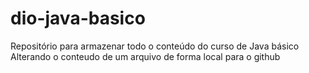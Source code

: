 # dio-java-basico
Repositório para armazenar todo o conteúdo do curso de Java básico
Alterando o conteudo de um arquivo de forma local para o github